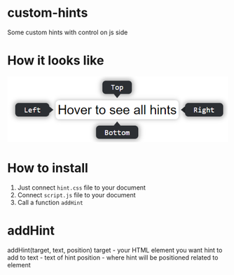 # custom-hints
Some custom hints with control on js side

# How it looks like
![How it looks](/example.png)

# How to install
1. Just connect `hint.css` file to your document
2. Connect `script.js` file to your document
3. Call a function `addHint`

# addHint
addHint(target, text, position)
target - your HTML element you want hint to add to
text - text of hint
position - where hint will be positioned related to element
